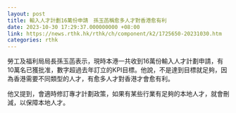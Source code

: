 ```yaml
---
layout: post
title: 輸入人才計劃16萬份申請　孫玉菡稱愈多人才對香港愈有利
date: 2023-10-30 17:29:37.000000000 +08:00
link: https://news.rthk.hk/rthk/ch/component/k2/1725650-20231030.htm
categories: rthk
---
```


勞工及福利局局長孫玉菡表示，現時本港一共收到16萬份輸入人才計劃申請，有10萬名已獲批准，數字超過去年訂立的KPI目標。他說，不是達到目標就足夠，因為香港需要不同類型的人才，有愈多人才對香港才會愈有利。

他又提到，會適時修訂專才計劃政策，如果有某些行業有足夠的本地人才，就會刪減，以保障本地人才。
